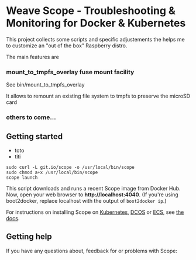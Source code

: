 # Weave Scope - Troubleshooting & Monitoring for Docker & Kubernetes

This project collects some scripts and specific adjustements the helps me to customize an "out of the box" Raspberry distro.

The main features are

### mount_to_tmpfs_overlay fuse mount facility

See bin/mount_to_tmpfs_overlay

It allows to remount an existing file system to tmpfs to preserve the microSD card

### others to come...

## <a name="getting-started"></a>Getting started

- toto
- titi

```
sudo curl -L git.io/scope -o /usr/local/bin/scope
sudo chmod a+x /usr/local/bin/scope
scope launch
```

This script downloads and runs a recent Scope image from Docker Hub.
Now, open your web browser to **http://localhost:4040**. (If you're using
boot2docker, replace localhost with the output of `boot2docker ip`.)

For instructions on installing Scope on [Kubernetes](https://www.weave.works/docs/scope/latest/installing/#k8s), [DCOS](https://www.weave.works/docs/scope/latest/installing/#dcos) or [ECS](https://www.weave.works/docs/scope/latest/installing/#ecs), see [the docs](https://www.weave.works/docs/scope/latest/introducing/).

## <a name="help"></a>Getting help

If you have any questions about, feedback for or problems with Scope:


